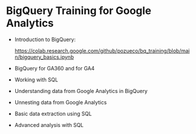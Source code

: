 # BigQuery Training for Google Analytics

* Introduction to BigQuery:

  https://colab.research.google.com/github/pozueco/bq_training/blob/main/bigquery_basics.ipynb

* BigQuery for GA360 and for GA4

* Working with SQL

* Understanding data from Google Analytics in BigQuery

* Unnesting data from Google Analytics

* Basic data extraction using SQL

* Advanced analysis with SQL
